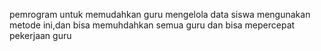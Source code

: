 pemrogram untuk memudahkan guru mengelola data siswa mengunakan metode ini,dan bisa memuhdahkan semua guru dan bisa mepercepat pekerjaan guru
